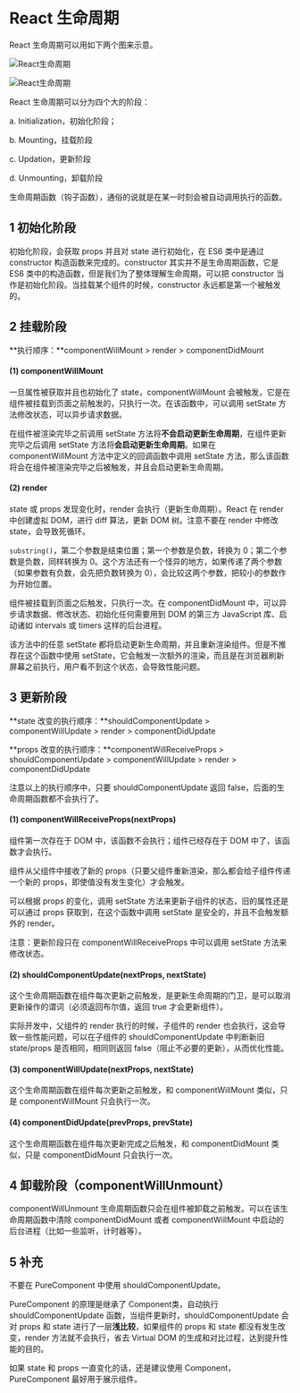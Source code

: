 # React 生命周期

React 生命周期可以用如下两个图来示意。

![React生命周期](http://a1.qpic.cn/psc?/V10mSDSc0CUQs4/QNsgOSLzUrTyB8UN2gSlSE0d7W3hGPDz0.B4Da9PaE*UHTgy1Fevn0AMsSYJwoJVMc877OajkUQh6uHgFw3PNA!!/c&ek=1&kp=1&pt=0&bo=.QIgA*kCIAMDFzI!&tl=1&vuin=511616698&tm=1582318800&sce=60-2-2&rf=viewer_4)

![React生命周期](http://m.qpic.cn/psc?/V10mSDSc0CUQs4/6RAq0V9V8Td2AB7JS6C71DW2b9uIRnhJpYBBow39vqTAqzjdozS4.nmtSx4JOFFcFVqWLdzuk4uAYj3zfcixdYObTu0k9q481y7Sg3TAt50!/b&bo=0AecA9AHnAMDByI!&rf=viewer_4)

React 生命周期可以分为四个大的阶段：

a. Initialization，初始化阶段；

b. Mounting，挂载阶段

c. Updation，更新阶段

d. Unmounting，卸载阶段

生命周期函数（钩子函数），通俗的说就是在某一时刻会被自动调用执行的函数。

## 1 初始化阶段

初始化阶段，会获取 props 并且对 state 进行初始化，在 ES6 类中是通过 constructor 构造函数来完成的。constructor 其实并不是生命周期函数，它是 ES6 类中的构造函数，但是我们为了整体理解生命周期，可以把 constructor 当作是初始化阶段。当挂载某个组件的时候，constructor 永远都是第一个被触发的。

## 2 挂载阶段

**执行顺序：**componentWillMount > render > componentDidMount

#### (1) componentWillMount

一旦属性被获取并且也初始化了 state，componentWillMount 会被触发，它是在组件被挂载到页面之前触发的，只执行一次。在该函数中，可以调用 setState 方法修改状态，可以异步请求数据。

在组件被渲染完毕之前调用 setState 方法将**不会启动更新生命周期**，在组件更新完毕之后调用 setState 方法将**会启动更新生命周期**。如果在 componentWillMount 方法中定义的回调函数中调用 setState 方法，那么该函数将会在组件被渲染完毕之后被触发，并且会启动更新生命周期。

#### (2) render

state 或 props 发现变化时，render 会执行（更新生命周期）。React 在 render 中创建虚拟 DOM，进行 diff 算法，更新 DOM 树。注意不要在 render 中修改 state，会导致死循环。

`substring()`，第二个参数是结束位置；第一个参数是负数，转换为 0；第二个参数是负数，同样转换为 0。这个方法还有一个怪异的地方，如果传递了两个参数（如果参数有负数，会先把负数转换为 0），会比较这两个参数，把较小的参数作为开始位置。

组件被挂载到页面之后触发，只执行一次。在 componentDidMount 中，可以异步请求数据、修改状态、初始化任何需要用到 DOM 的第三方 JavaScript 库、启动诸如 intervals 或 timers 这样的后台进程。

该方法中的任意 setState 都将启动更新生命周期，并且重新渲染组件。但是不推荐在这个函数中使用 setState，它会触发一次额外的渲染，而且是在浏览器刷新屏幕之前执行，用户看不到这个状态，会导致性能问题。

## 3 更新阶段

**state 改变的执行顺序：**shouldComponentUpdate > componentWillUpdate > render > componentDidUpdate

**props 改变的执行顺序：**componentWillReceiveProps > shouldComponentUpdate > componentWillUpdate > render > componentDidUpdate

注意以上的执行顺序中，只要 shouldComponentUpdate 返回 false，后面的生命周期函数都不会执行了。

#### (1) componentWillReceiveProps(nextProps)

组件第一次存在于 DOM 中，该函数不会执行；组件已经存在于 DOM 中了，该函数才会执行。

组件从父组件中接收了新的 props（只要父组件重新渲染，那么都会给子组件传递一个新的 props，即使值没有发生变化）才会触发。

可以根据 props 的变化，调用 setState 方法来更新子组件的状态，旧的属性还是可以通过 props 获取到，在这个函数中调用 setState 是安全的，并且不会触发额外的 render。

注意：更新阶段只在 componentWillReceiveProps 中可以调用 setState 方法来修改状态。

#### (2) shouldComponentUpdate(nextProps, nextState)

这个生命周期函数在组件每次更新之前触发，是更新生命周期的门卫，是可以取消更新操作的谓词（必须返回布尔值，返回 true  才会更新组件）。

实际开发中，父组件的 render 执行的时候，子组件的 render 也会执行，这会导致一些性能问题，可以在子组件的 shouldComponentUpdate 中判断新旧 state/props 是否相同，相同则返回 false（阻止不必要的更新），从而优化性能。

#### (3) componentWillUpdate(nextProps, nextState)

这个生命周期函数在组件每次更新之前触发，和 componentWillMount 类似，只是 componentWillMount  只会执行一次。

#### (4) componentDidUpdate(prevProps, prevState)

这个生命周期函数在组件每次更新完成之后触发，和 componentDidMount 类似，只是 componentDidMount  只会执行一次。

## 4 卸载阶段（componentWillUnmount）

componentWillUnmount 生命周期函数只会在组件被卸载之前触发。可以在该生命周期函数中清除 componentDidMount 或者 componentWillMount 中启动的后台进程（比如一些监听，计时器等）。

## 5 补充

不要在 PureComponent 中使用 shouldComponentUpdate。

PureComponent 的原理是继承了 Component类，自动执行 shouldComponentUpdate 函数，当组件更新时，shouldComponentUpdate 会对 props 和 state 进行了一层**浅比较**，如果组件的 props 和 state 都没有发生改变，render 方法就不会执行，省去 Virtual DOM 的生成和对比过程，达到提升性能的目的。

如果 state 和 props 一直变化的话，还是建议使用 Component，PureComponent 最好用于展示组件。